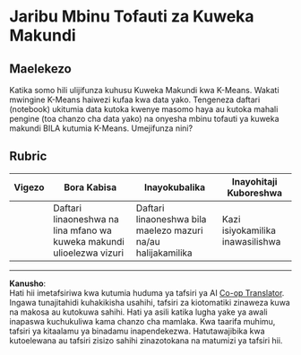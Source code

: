 <!--
CO_OP_TRANSLATOR_METADATA:
{
  "original_hash": "b8e17eff34ad1680eba2a5d3cf9ffc41",
  "translation_date": "2025-09-05T15:47:32+00:00",
  "source_file": "5-Clustering/2-K-Means/assignment.md",
  "language_code": "sw"
}
-->
# Jaribu Mbinu Tofauti za Kuweka Makundi

## Maelekezo

Katika somo hili ulijifunza kuhusu Kuweka Makundi kwa K-Means. Wakati mwingine K-Means haiwezi kufaa kwa data yako. Tengeneza daftari (notebook) ukitumia data kutoka kwenye masomo haya au kutoka mahali pengine (toa chanzo cha data yako) na onyesha mbinu tofauti ya kuweka makundi BILA kutumia K-Means. Umejifunza nini? 

## Rubric

| Vigezo   | Bora Kabisa                                                    | Inayokubalika                                                      | Inayohitaji Kuboreshwa       |
| -------- | -------------------------------------------------------------- | ------------------------------------------------------------------ | ---------------------------- |
|          | Daftari linaoneshwa na lina mfano wa kuweka makundi ulioelezwa vizuri | Daftari linaoneshwa bila maelezo mazuri na/au halijakamilika       | Kazi isiyokamilika inawasilishwa |

---

**Kanusho**:  
Hati hii imetafsiriwa kwa kutumia huduma ya tafsiri ya AI [Co-op Translator](https://github.com/Azure/co-op-translator). Ingawa tunajitahidi kuhakikisha usahihi, tafsiri za kiotomatiki zinaweza kuwa na makosa au kutokuwa sahihi. Hati ya asili katika lugha yake ya awali inapaswa kuchukuliwa kama chanzo cha mamlaka. Kwa taarifa muhimu, tafsiri ya kitaalamu ya binadamu inapendekezwa. Hatutawajibika kwa kutoelewana au tafsiri zisizo sahihi zinazotokana na matumizi ya tafsiri hii.